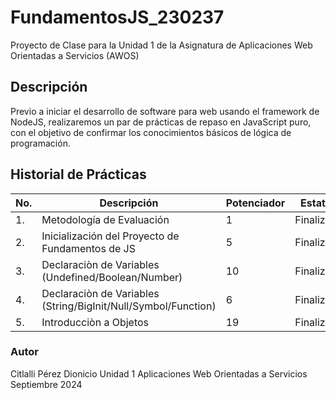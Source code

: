 # FundamentosJS_230237
Proyecto de Clase para la Unidad 1 de la Asignatura de Aplicaciones Web Orientadas a Servicios (AWOS)


## Descripción
Previo a iniciar el desarrollo de software para web usando el framework de NodeJS, realizaremos un par de prácticas de repaso en JavaScript puro, con el objetivo de confirmar los conocimientos básicos de lógica de programación.


## Historial de Prácticas
 |No.| Descripción|Potenciador| Estatus|
 |--|--|--|--|
 |1.| Metodología de Evaluación|1|Finalizada|
 |2.| Inicialización del Proyecto de Fundamentos de JS|5|Finalizada|
 |3.|Declaraciòn de Variables (Undefined/Boolean/Number)|10|Finalizada|
 |4.|Declaraciòn de Variables (String/BigInit/Null/Symbol/Function)|6| Finalizada|
 |5.|Introducciòn a Objetos|19|Finalizada|

### Autor
Citlalli Pérez Dionicio
Unidad 1
Aplicaciones Web Orientadas a Servicios
Septiembre 2024

